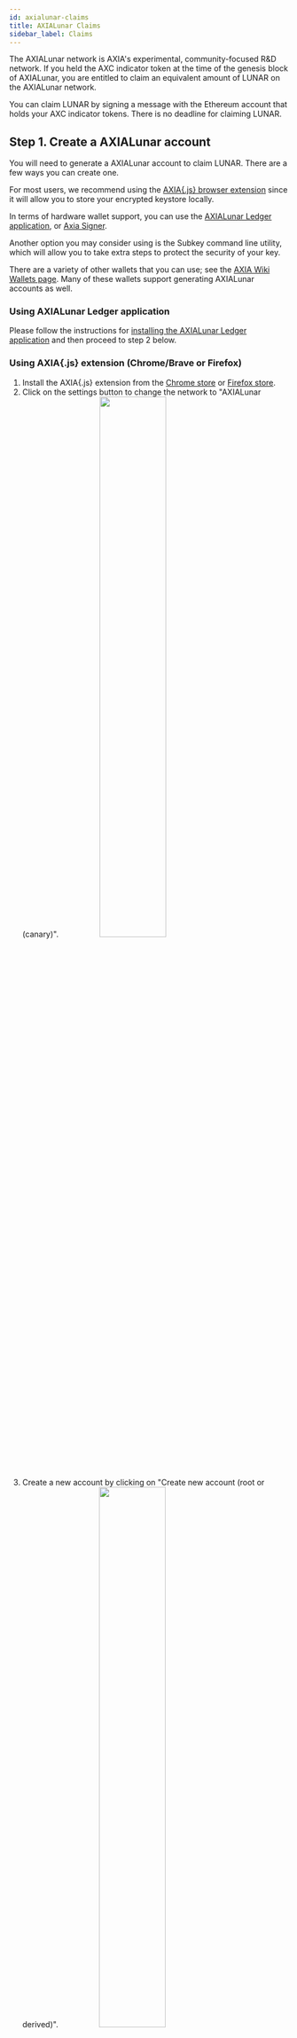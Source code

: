 ```yaml
---
id: axialunar-claims
title: AXIALunar Claims
sidebar_label: Claims
---
```


The AXIALunar network is AXIA's experimental, community-focused R&D network. If you held the AXC indicator token at the time of the genesis block of AXIALunar, you are entitled to claim an equivalent amount of LUNAR on the AXIALunar network.

You can claim LUNAR by signing a message with the Ethereum account that holds your AXC indicator tokens. There is no deadline for claiming LUNAR.

## Step 1. Create a AXIALunar account

You will need to generate a AXIALunar account to claim LUNAR. There are a few ways you can create one.

For most users, we recommend using the [AXIA{.js} browser extension](https://chrome.google.com/webstore/detail/AXIA%7Bjs%7D-extension/mopnmbcafieddcagagdcbnhejhlodfdd?hl=en) since it will allow you to store your encrypted keystore locally.

In terms of hardware wallet support, you can use the [AXIALunar Ledger application](axialunar-ledger), or [Axia Signer](https://solar.wiki.AXIA.network/docs/en/learn-account-generation#axia-signer).

Another option you may consider using is the Subkey command line utility, which will allow you to take extra steps to protect the security of your key.

There are a variety of other wallets that you can use; see the [AXIA Wiki Wallets page](https://solar.wiki.AXIA.network/docs/en/build-wallets). Many of these wallets support generating AXIALunar accounts as well.

### Using AXIALunar Ledger application

Please follow the instructions for [installing the AXIALunar Ledger application](axialunar-ledger) and then proceed to step 2 below.

### Using AXIA{.js} extension (Chrome/Brave or Firefox)

1. Install the AXIA{.js} extension from the [Chrome store](https://chrome.google.com/webstore/detail/AXIA%7Bjs%7D-extension/mopnmbcafieddcagagdcbnhejhlodfdd?hl=en) or [Firefox store](https://addons.mozilla.org/en-US/firefox/addon/AXIA-js-extension/).
2. Click on the settings button to change the network to "AXIALunar (canary)". <img src="/img/axialunar/axialunar_AXIAjs_add_account-1.png" width=50% style="margin-left: 70px;" />
3. Create a new account by clicking on "Create new account (root or derived)". <img src="/img/axialunar/axialunar_AXIAjs_create.png" width=50% style="margin-left: 70px;" />
4. Uncheck the option to create an account dervied from another seed. <img src="/img/axialunar/axialunar_AXIAjs_uncheck.png" width=50% style="margin-left: 70px;" />
5. Copy the seed phrase and store it somewhere safe. Don't share the seed phrase with anyone, you can use it to access your account if you forget your password or want to import your account again. <img src="/img/axialunar/axialunar_AXIAjs_mnemonicseed.jpg" width=50% style="margin-left: 70px;" />
6. Enter a name for the account and type a strong password (at least 6 characters). <img src="/img/axialunar/axialunar_AXIAjs_final_account.png" width=50% style="margin-left: 70px;" />
7. Click on "Add the account with the generated seed".
8. You can copy the account's address to the clipboard by clicking on its identicon.

### Using Subkey

#### Installation

You can install Subkey with this one-line command:

```
cargo install --force --git https://github.com/axia-tech/substrate subkey
```

Note that you will already have had to install the proper Rust version and dependencies. If you have not done so, or experience problems installing using that command, run the following commands first, and then re-try the previous command:

```
curl https://sh.rustup.rs -sSf | sh

rustup update nightly
rustup target add wasm32-unknown-unknown --toolchain nightly
rustup update stable
cargo install --git https://github.com/alexcrichton/wasm-gc
```

Alternatively, you can build Subkey from the source code.

1. Follow the build instructions for [Substrate](https://substrate.dev/docs/en/knowledgebase/getting-started).
2. When building, only build Subkey by typing `cargo build -p subkey`.
3. The executable is `./target/debug/subkey`.

#### Usage

You can use Subkey on a computer that is not connected to the internet for added security.

The command `subkey --network axialunar generate` will generate a new key-pair. If you want to be more secure, use 24 words, `subkey --network axialunar generate --words 24`.

```
$ subkey --network axialunar generate
Secret phrase `lobster flock few equip connect boost excuse glass machine find wonder tattoo` is account:
  Secret seed: 0x95b90eb1344e3aea40f4a6dc81622901a2ac39efb331c41db10c311bb9b46927
  Public key (hex): 0xfe7fce341ff73e1db537daa4cc8c539997a8b0654b06cb81c47e4f067f55a65a
  Address (SS58): JL1eTcbzuZP99FjeySkDrMygNREPdbhRyV7iD5AsV4fDRcg
```

The `Address (SS58)` field is what you should use to claim your LUNAR tokens. Never share your `Secret phrase` or `Secret seed`, as these can both control your funds.

NOTE: Previous versions of Subkey only generated Substrate addresses. If you do not want to generate a new seed, you can convert the Substrate address to a AXIALunar address by following [this section](#axialunar-from-substrate-address).

See the [Subkey documentation](https://substrate.dev/docs/en/knowledgebase/integrate/subkey) or enter `subkey --help` for more usage examples.

### Using AXIA-JS UI

1. Open up the [AXIA-JS UI](https://AXIA.js.org/apps) and navigate to the top left corner of the navigation. This will open up a panel of network options to select from. Select on "AXIALunar", either from Axia or AXIA Foundation, then "Switch".

2. Navigate to the [AXIA-JS UI Accounts Tab](https://AXIA.js.org/apps/#/accounts) and click on the "Add account" button.

![axialunar add account](assets/axialunar/axialunar_add_account.png)

3. Enter a name for your account and create a secure password. This password will be used to decrypt your account. The required text fields to complete are highlighted in pink.

![axialunar create account](assets/axialunar/axialunar_create_account.png)

4. Ignore the advanced options unless you want to change the type of cryptography used for your keys (we recommend "Schnorrkel (sr25519)"). You will have to enter an Account Name and a password to protect your account. Be sure to select a secure and hard-to-guess password. Note that anything will be accepted as a password here. Please note: There are no checks to see if it is long enough or secure. You will need this password for any future interaction with or transaction from this account.

5. Click "Save" and "Create and backup account".

![axialunar save backup](assets/axialunar/axialunar_backup_account.png)

6. Save your encrypted keystore locally. Ideally, you would also save it on an external hard drive or thumb drive, or print it out and be able to re-enter it later. You should not store it in cloud storage, email it to yourself, etc. You can use this backup file to restore your account. The seed in the backup file is not readable unless it is decrypted with the password.

7. The account now appears in your Accounts tab and is backed up to the keystore you just saved.

8. Click on the AXC identicon to copy the address to the clipboard. ![axialunar copy address](assets/axialunar/axialunar_copy_address.png)

### Using Axiawallet

1. Install [Axiawallet](https://axiawallet.io). Click "Download" and select the link corresponding to the platform you are using. On Android you may need to allow installing apps from external sources. On iOS, you may need to "trust" Axiawallet in the "General > Profiles & Device Management > Enterprise App" section before running the app.

2. Once the app is open, copy the seed phrase and store it in a safe place. Don't share the seed phrase with anyone, you can use it to access your account if you forget your password or otherwise lose your keystore.

<img src="/img/axialunar/axiawallet-create-account.jpg" width=50% />

3. Name your account and make a strong password, make sure to write it down in another place, then click "Save".

4. You will be asked to confirm your seed phrase - this is to make sure you have copied it somewhere safe.

5. Click on the pink QR Code symbol and select "Copy address" to copy your address to clipboard.

<img src="/img/axialunar/axiawallet-accounts-page.jpg" width=50% />
<img src="/img/axialunar/axiawallet-copy-address.jpg" width=50% />

6. [Get the AXIALunar address from the Substrate address.](#axialunar-from-substrate-address)

### AXIALunar from Substrate address

If you used one of the generation methods that gave you a generic Substrate address (begins with a `5`), then you will need to take an extra step to turn this into the properly encoded AXIALunar address.

1. Copy your Substrate generic address to the clipboard.
2. Go to the [AXIA-JS UI](https://AXIA.js.org/apps).
3. Go to the "Settings" tab and find the configuration for "address network prefix".
4. Select "Substrate (development)" and click "Save and reload".
5. Go to the "Address book" and click the "Add contact" button.
6. Enter your address and give it a name like "My Address".
7. Go back to the "Settings" tab and select the "AXIALunar (canary)" option in "address network prefix" and click "Save and reload".
8. Go back to the "Address book" and find the account you just added (it will have the same name).
9. The address is now formatted as a AXIALunar address.

## Step 2. Get LUNAR tokens

There are two methods to claim LUNAR.

### AXC Holders

Those who participated in the AXIA sales before 2020 and have been allocated AXC indicator tokens on Ethereum can claim a proportional amount of LUNAR on the AXIALunar Network.

To do this you must sign a message containing the address of your AXIALunar account. You can do this by using the AXIA-JS UI [Claims app](https://AXIA.js.org/apps/#/claims).

#### Generate a AXIALunar address

If you haven't already done so, you will need to generate a AXIALunar address. See [step 1 above](axialunar-claims#step-1-create-a-axialunar-account) for detailed instructions first.

#### Claiming your LUNAR with MyCrypto

The AXIA-JS [Claims app](https://AXIA.js.org/apps/#/claims) helps you sign a message from MyCrypto. MyCrypto is good to use in case you have stored the key to the Ethereum account holding your AXC indicator tokens on a hardware device like a Ledger Nano S or a Trezor. It also supports raw private keys, mnemonics and the Axia signer.

> **NOTICE**: It is much more secure to download and use the MyCrypto app locally. Please make sure to download the latest version for your operating system. You can always find the most up-to-date releases of the desktop app on their [releases page](https://github.com/MyCryptoHQ/MyCrypto/releases).

Once you've downloaded MyCrypto and have it running locally (we recommend an air-gapped computer for maximum security), you can start by navigating to the Claims app on the AXIA-JS UI. Select the account you would like to claim the LUNAR into and click the blue "Continue" button to proceed. Your screen should look something like this:

![Claim Step 1](assets/axialunar/claim/claim-1.png)

The hex encoded string that follows the sentence: "Pay LUNAR to the AXIALunar account:" is the hex-encoded public key of your AXIALunar account, minus the `0x` prefix. To verify that the public key is correct you can use the Subkey tool to inspect your address.

The next step is to go to the MyCrypto application and click on "Sign & Verify Message" tab. This will prompt you to select a method for unlocking your wallet. After unlocking your wallet, you will copy and paste the outputted sentence into the input box.

![Claim Step 2](assets/axialunar/claim/claim-2.png)

When you click "Sign Message" you will get a JSON output like the below:

![Claim Step 3](assets/axialunar/claim/claim_3.png)

Copy and paste the JSON output of the signed message from MyCrypto into the input box on the AXIA-JS UI and click "Confirm Claim."

![Claim Step 3](assets/axialunar/claim/claim-3.png)

At this point you will see a success message if everything went right and your LUNAR will now be in the account that you claimed to. Congratulations you can now participate in aspects of the AXIALunar network such as [governance](learn-governance) and [staking](learn-staking). During the soft launch period balance transfers will not be enabled.

![Claim Step 4](assets/axialunar/claim/claim-4.png)]

#### Verifying your Claim

After you make an on-chain claim for LUNAR, your balance should be updated on AXIA-JS Apps immediately.

Having trouble? Send an email to [support@AXIA.network](mailto:support@AXIA.network).

### Third Party Claims Processes

**We do not recommend using a third-party app or process to perform your claim or acquire LUNAR.**

Claiming using a third-party process can lead to the loss of your allocation, therefore we cannot recommend using any third party apps to do so. Manually specifying your transaction data, as specified in our claims process, is the only way to be certain you will receive your allocation.
